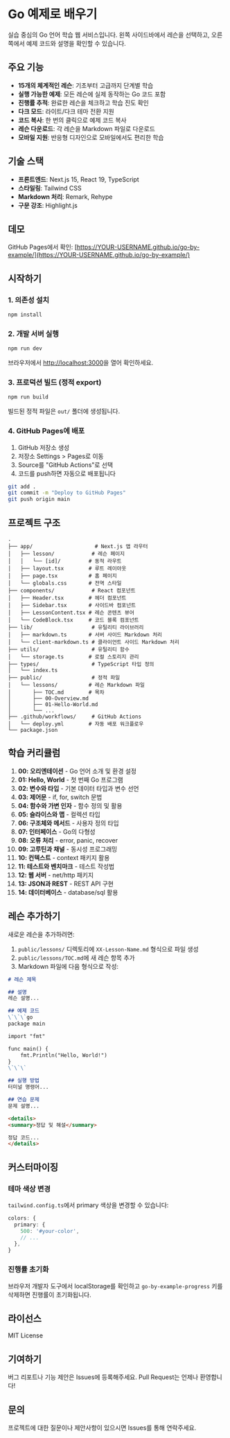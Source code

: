 # Go 예제로 배우기

실습 중심의 Go 언어 학습 웹 서비스입니다. 왼쪽 사이드바에서 레슨을 선택하고, 오른쪽에서 예제 코드와 설명을 확인할 수 있습니다.

## 주요 기능

- **15개의 체계적인 레슨**: 기초부터 고급까지 단계별 학습
- **실행 가능한 예제**: 모든 레슨에 실제 동작하는 Go 코드 포함
- **진행률 추적**: 완료한 레슨을 체크하고 학습 진도 확인
- **다크 모드**: 라이트/다크 테마 전환 지원
- **코드 복사**: 한 번의 클릭으로 예제 코드 복사
- **레슨 다운로드**: 각 레슨을 Markdown 파일로 다운로드
- **모바일 지원**: 반응형 디자인으로 모바일에서도 편리한 학습

## 기술 스택

- **프론트엔드**: Next.js 15, React 19, TypeScript
- **스타일링**: Tailwind CSS
- **Markdown 처리**: Remark, Rehype
- **구문 강조**: Highlight.js

## 데모

GitHub Pages에서 확인: [https://YOUR-USERNAME.github.io/go-by-example/](https://YOUR-USERNAME.github.io/go-by-example/)

## 시작하기

### 1. 의존성 설치

```bash
npm install
```

### 2. 개발 서버 실행

```bash
npm run dev
```

브라우저에서 [http://localhost:3000](http://localhost:3000)을 열어 확인하세요.

### 3. 프로덕션 빌드 (정적 export)

```bash
npm run build
```

빌드된 정적 파일은 `out/` 폴더에 생성됩니다.

### 4. GitHub Pages에 배포

1. GitHub 저장소 생성
2. 저장소 Settings > Pages로 이동
3. Source를 "GitHub Actions"로 선택
4. 코드를 push하면 자동으로 배포됩니다

```bash
git add .
git commit -m "Deploy to GitHub Pages"
git push origin main
```

## 프로젝트 구조

```
.
├── app/                    # Next.js 앱 라우터
│   ├── lesson/            # 레슨 페이지
│   │   └── [id]/         # 동적 라우트
│   ├── layout.tsx        # 루트 레이아웃
│   ├── page.tsx          # 홈 페이지
│   └── globals.css       # 전역 스타일
├── components/            # React 컴포넌트
│   ├── Header.tsx        # 헤더 컴포넌트
│   ├── Sidebar.tsx       # 사이드바 컴포넌트
│   ├── LessonContent.tsx # 레슨 콘텐츠 뷰어
│   └── CodeBlock.tsx     # 코드 블록 컴포넌트
├── lib/                   # 유틸리티 라이브러리
│   ├── markdown.ts       # 서버 사이드 Markdown 처리
│   └── client-markdown.ts # 클라이언트 사이드 Markdown 처리
├── utils/                 # 유틸리티 함수
│   └── storage.ts        # 로컬 스토리지 관리
├── types/                 # TypeScript 타입 정의
│   └── index.ts
├── public/                # 정적 파일
│   └── lessons/          # 레슨 Markdown 파일
│       ├── TOC.md        # 목차
│       ├── 00-Overview.md
│       ├── 01-Hello-World.md
│       └── ...
├── .github/workflows/     # GitHub Actions
│   └── deploy.yml        # 자동 배포 워크플로우
└── package.json
```

## 학습 커리큘럼

1. **00: 오리엔테이션** - Go 언어 소개 및 환경 설정
2. **01: Hello, World** - 첫 번째 Go 프로그램
3. **02: 변수와 타입** - 기본 데이터 타입과 변수 선언
4. **03: 제어문** - if, for, switch 문법
5. **04: 함수와 가변 인자** - 함수 정의 및 활용
6. **05: 슬라이스와 맵** - 컬렉션 타입
7. **06: 구조체와 메서드** - 사용자 정의 타입
8. **07: 인터페이스** - Go의 다형성
9. **08: 오류 처리** - error, panic, recover
10. **09: 고루틴과 채널** - 동시성 프로그래밍
11. **10: 컨텍스트** - context 패키지 활용
12. **11: 테스트와 벤치마크** - 테스트 작성법
13. **12: 웹 서버** - net/http 패키지
14. **13: JSON과 REST** - REST API 구현
15. **14: 데이터베이스** - database/sql 활용

## 레슨 추가하기

새로운 레슨을 추가하려면:

1. `public/lessons/` 디렉토리에 `XX-Lesson-Name.md` 형식으로 파일 생성
2. `public/lessons/TOC.md`에 새 레슨 항목 추가
3. Markdown 파일에 다음 형식으로 작성:

```markdown
# 레슨 제목

## 설명
레슨 설명...

## 예제 코드
\`\`\`go
package main

import "fmt"

func main() {
    fmt.Println("Hello, World!")
}
\`\`\`

## 실행 방법
터미널 명령어...

## 연습 문제
문제 설명...

<details>
<summary>정답 및 해설</summary>

정답 코드...
</details>
```

## 커스터마이징

### 테마 색상 변경

`tailwind.config.ts`에서 primary 색상을 변경할 수 있습니다:

```typescript
colors: {
  primary: {
    500: '#your-color',
    // ...
  },
}
```

### 진행률 초기화

브라우저 개발자 도구에서 localStorage를 확인하고 `go-by-example-progress` 키를 삭제하면 진행률이 초기화됩니다.

## 라이선스

MIT License

## 기여하기

버그 리포트나 기능 제안은 Issues에 등록해주세요.
Pull Request는 언제나 환영합니다!

## 문의

프로젝트에 대한 질문이나 제안사항이 있으시면 Issues를 통해 연락주세요.

